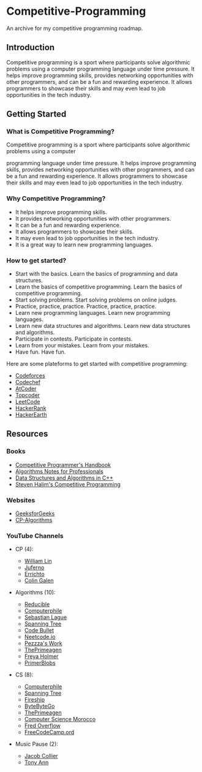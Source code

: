# Competitive-Programming
An archive for my competitive programming roadmap.


## Introduction

Competitive programming is a sport where participants solve algorithmic problems using a computer
programming language under time pressure. It helps improve programming skills, 
provides networking opportunities with other programmers, and can be a fun and rewarding experience. 
It allows programmers to showcase their skills and may even lead to job opportunities in the tech industry.

## Getting Started

### What is Competitive Programming?

Competitive programming is a sport where participants solve algorithmic problems using a computer


programming language under time pressure. It helps improve programming skills, provides networking opportunities with other programmers, and can be a fun and rewarding experience. It allows programmers to showcase their skills and may even lead to job opportunities in the tech industry.


### Why Competitive Programming?


* It helps improve programming skills.
* It provides networking opportunities with other programmers.
* It can be a fun and rewarding experience.
* It allows programmers to showcase their skills.
* It may even lead to job opportunities in the tech industry.
* It is a great way to learn new programming languages.

### How to get started?
<ul>
    <li>Start with the basics. Learn the basics of programming and data structures.</li>
    <li>Learn the basics of competitive programming. Learn the basics of competitive programming.</li>
    <li>Start solving problems. Start solving problems on online judges.</li>
    <li>Practice, practice, practice. Practice, practice, practice.</li>
    <li>Learn new programming languages. Learn new programming languages.</li>
    <li>Learn new data structures and algorithms. Learn new data structures and algorithms.</li>
    <li>Participate in contests. Participate in contests.</li>
    <li>Learn from your mistakes. Learn from your mistakes.</li>
    <li>Have fun. Have fun.</li>
</ul>

Here are some plateforms to get started with competitive programming:

* [Codeforces](https://codeforces.com/)
* [Codechef](https://www.codechef.com/)
* [AtCoder](https://atcoder.jp/)
* [Topcoder](https://www.topcoder.com/)
* [LeetCode](https://leetcode.com/)
* [HackerRank](https://www.hackerrank.com/)
* [HackerEarth](https://www.hackerearth.com/)


## Resources

### Books

* [Competitive Programmer's Handbook](./books/Competitive%20Programmer's%20Handbook.pdf)
* [Algorithms Notes for Professionals](./books/Algorithms%20Notes%20for%20Professionals.pdf)
* [Data Structures and Algorithms in C++](./books/Data%20Structures%20and%20Algorithms%20in%20C%2B%2B.pdf)
* [Steven Halim's Competitive Programming](./books/Steven%20Halim's%20Competitive%20Programming%203.pdf)

### Websites

* [GeeksforGeeks](https://www.geeksforgeeks.org/)
* [CP-Algorithms](https://cp-algorithms.com/)

### YouTube Channels

- CP (4):
	- [William Lin](https://www.youtube.com/@tmwilliamlin168)
	- [Juferno](https://www.youtube.com/@Junferno)
	- [Errichto](https://www.youtube.com/@Errichto)
	- [Colin Galen](https://www.youtube.com/@ColinGalen)

- Algorithms (10):
	- [Reducible](https://www.youtube.com/@Reducible)
	- [Computerphile](https://www.youtube.com/@Computerphile)
	- [Sebastian Lague](https://www.youtube.com/@SebastianLague)
	- [Spanning Tree](https://www.youtube.com/@SpanningTree)
	- [Code Bullet](https://www.youtube.com/@CodeBullet)
	- [Neetcode.io](https://www.youtube.com/@NeetCodeIO)
	- [Pezzza's Work](https://www.youtube.com/@PezzzasWork)
	- [ThePrimeagen](https://www.youtube.com/@ThePrimeagen)
	- [Freya Holmer](https://www.youtube.com/@Acegikmo)
	- [PrimerBlobs](https://www.youtube.com/@PrimerBlobs)

- CS (8):
	- [Computerphile](https://www.youtube.com/@Computerphile)
	- [Spanning Tree](https://www.youtube.com/@SpanningTree)
	- [Fireship](https://www.youtube.com/@Fireship)
	- [ByteByteGo](https://www.youtube.com/@ByteByteGo)
	- [ThePrimeagen](https://www.youtube.com/@ThePrimeagen)
	- [Computer Science Morocco](https://www.youtube.com/@cs-morocco)
	- [Fred Overflow](https://www.youtube.com/@fredoverflow)
	- [FreeCodeCamp.ord](https://www.youtube.com/@freecodecamp)

- Music Pause (2):
	- [Jacob Collier](https://www.youtube.com/@jacobcollier)
	- [Tony Ann](https://www.youtube.com/@tonyannmusic)
